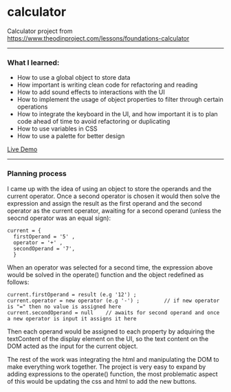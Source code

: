 # calculator
Calculator project from https://www.theodinproject.com/lessons/foundations-calculator

***

### What I learned:

- How to use a global object to store data
- How important is writing clean code for refactoring and reading
- How to add sound effects to interactions with the UI
- How to implement the usage of object properties to filter through certain operations
- How to integrate the keyboard in the UI, and how important it is to plan code ahead of time to avoid refactoring or duplicating
- How to use variables in CSS
- How to use a palette for better design

[Live Demo](https://tomcoso.github.io/calculator/)

***

### Planning process

I came up with the idea of using an object to store the operands and the current operator. Once a second operator is chosen it would then solve the expression and assign the result as the first operand and the second operator as the current operator, awaiting for a second operand (unless the seocnd operator was an equal sign):

    current = {
      firstOperand = '5' ,
      operator = '+' ,
      secondOperand = '7',
      }

When an operator was selected for a second time, the expression above would be solved in the operate() function and the object redefined as follows:

    current.firstOperand = result (e.g '12') ;
    current.operator = new operator (e.g '-') ;        // if new operator is "=" then no value is assigned here
    current.secondOperand = null    // awaits for second operand and once a new operator is input it assigns it here
    
Then each operand would be assigned to each property by adquiring the textContent of the display element on the UI, so the text content on the DOM acted as the input for the current object.

The rest of the work was integrating the html and manipulating the DOM to make everything work together.
The project is very easy to expand by adding expressions to the operate() function, the most problematic aspect of this would be updating the css and html to add the new buttons.

